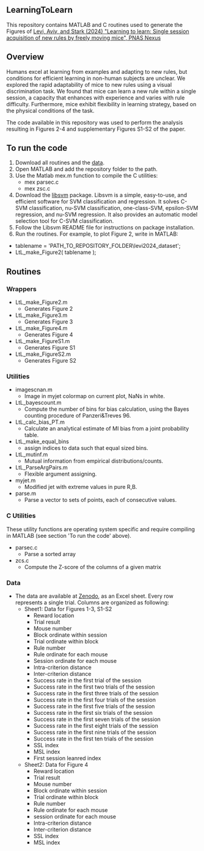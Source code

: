 ## **LearningToLearn**

This repository contains MATLAB and C routines used to generate the Figures of [Levi, Aviv, and Stark (2024) "Learning to learn: Single session acquisition of new rules by freely moving mice", PNAS Nexus](https://academic.oup.com/pnasnexus/advance-article/doi/10.1093/pnasnexus/pgae203/7676433)

## Overview
Humans excel at learning from examples and adapting to new rules, but conditions for
efficient learning in non-human subjects are unclear. We explored the rapid adaptability of mice
to new rules using a visual discrimination task. We found that mice can learn a new rule within a
single session, a capacity that enhances with experience and varies with rule difficulty.
Furthermore, mice exhibit flexibility in learning strategy, based on the physical conditions of the
task. 

The code available in this repository was used to perform the analysis resulting in Figures 2-4 and supplementary Figures S1-S2 of the paper.

## To run the code
1. Download all routines and the [data](https://zenodo.org/records/10810847).
2. Open MATLAB and add the repository folder to the path.
3. Use the Matlab mex.m function to compile the C utilities:
   - mex parsec.c
   - mex zsc.c
4. Download the [libsvm](http://www.csie.ntu.edu.tw/~cjlin/libsvm) package.
Libsvm is a simple, easy-to-use, and efficient software for SVM
classification and regression. It solves C-SVM classification, nu-SVM
classification, one-class-SVM, epsilon-SVM regression, and nu-SVM
regression. It also provides an automatic model selection tool for
C-SVM classification.
5. Follow the Libsvm README file for instructions on package installation.
6. Run the routines. For example, to plot Figure 2, write in MATLAB:
- tablename = 'PATH_TO_REPOSITORY_FOLDER\levi2024_dataset';
- LtL_make_Figure2( tablename );
 
## Routines

### Wrappers
- LtL_make_Figure2.m
  - Generates Figure 2
- LtL_make_Figure3.m
  - Generates Figure 3
- LtL_make_Figure4.m
  - Generates Figure 4
- LtL_make_FigureS1.m
  - Generates Figure S1
- LtL_make_FigureS2.m
  - Generates Figure S2

### Utilities
- imagescnan.m
  - Image in myjet colormap on current plot, NaNs in white.
- LtL_bayescount.m
  - Compute the number of bins for bias calculation, using the Bayes counting procedure of Panzeri&Treves 96.
- LtL_calc_bias_PT.m
  - Calculate an analytical estimate of MI bias from a joint probability table.
- LtL_make_equal_bins
  - assign indices to data such that equal sized bins.
- LtL_mutinf.m
  - Mutual information from empirical distributions/counts.
- LtL_ParseArgPairs.m
  - Flexible argument assigning.
- myjet.m
  - Modified jet with extreme values in pure R,B.
- parse.m
  - Parse a vector to sets of points, each of consecutive values.

### C Utilities
These utility functions are operating system specific and require compiling in MATLAB (see section 'To run the code' above). 
- parsec.c
  - Parse a sorted array
- zcs.c
  - Compute the Z-score of the columns of a given matrix

### Data
- The data are available at [Zenodo](https://zenodo.org/records/10810847), as an Excel sheet. Every row represents a single trial. Columns are organized as following:
  - Sheet1: Data for Figures 1-3, S1-S2
    - Reward location
    - Trial result
    - Mouse number
    - Block ordinate within session
    - Trial ordinate within block
    - Rule number
    - Rule ordinate for each mouse
    - Session ordinate for each mouse
    - Intra-criterion distance
    - Inter-criterion distance
    - Success rate in the first trial of the session
    - Success rate in the first two trials of the session
    - Success rate in the first three trials of the session
    - Success rate in the first four trials of the session
    - Success rate in the first five trials of the session
    - Success rate in the first six trials of the session
    - Success rate in the first seven trials of the session
    - Success rate in the first eight trials of the session
    - Success rate in the first nine trials of the session
    - Success rate in the first ten trials of the session
    - SSL index
    - MSL index
    - First session leanred index
  - Sheet2: Data for Figure 4
    - Reward location
    - Trial result
    - Mouse number
    - Block ordinate within session
    - Trial ordinate within block
    - Rule number
    - Rule ordinate for each mouse
    - session ordinate for each mouse
    - Intra-criterion distance
    - Inter-criterion distance
    - SSL index
    - MSL index




